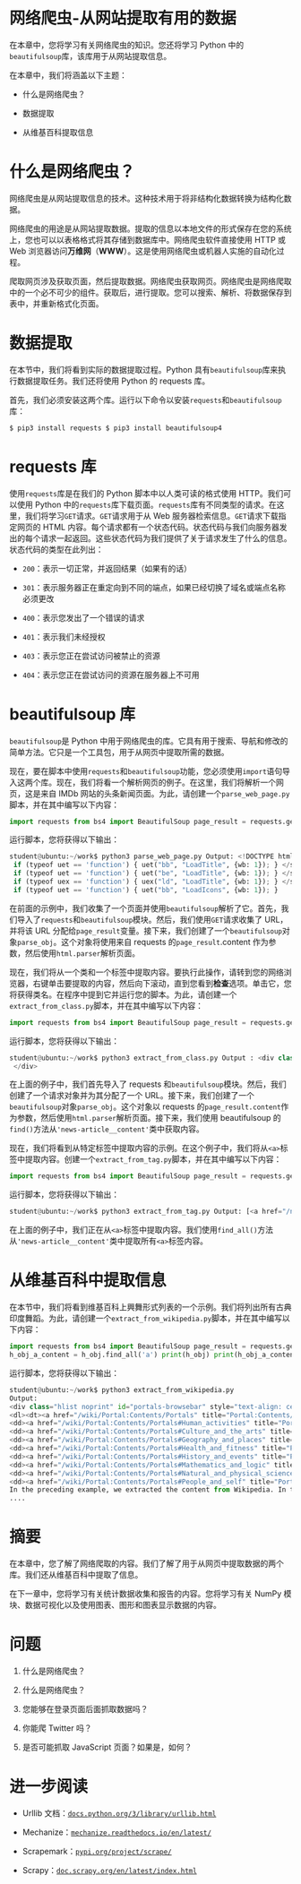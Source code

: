 # 网络爬虫-从网站提取有用的数据

在本章中，您将学习有关网络爬虫的知识。您还将学习 Python 中的`beautifulsoup`库，该库用于从网站提取信息。

在本章中，我们将涵盖以下主题：

+   什么是网络爬虫？

+   数据提取

+   从维基百科提取信息

# 什么是网络爬虫？

网络爬虫是从网站提取信息的技术。这种技术用于将非结构化数据转换为结构化数据。

网络爬虫的用途是从网站提取数据。提取的信息以本地文件的形式保存在您的系统上，您也可以以表格格式将其存储到数据库中。网络爬虫软件直接使用 HTTP 或 Web 浏览器访问**万维网**（**WWW**）。这是使用网络爬虫或机器人实施的自动化过程。

爬取网页涉及获取页面，然后提取数据。网络爬虫获取网页。网络爬虫是网络爬取中的一个必不可少的组件。获取后，进行提取。您可以搜索、解析、将数据保存到表中，并重新格式化页面。

# 数据提取

在本节中，我们将看到实际的数据提取过程。Python 具有`beautifulsoup`库来执行数据提取任务。我们还将使用 Python 的 requests 库。

首先，我们必须安装这两个库。运行以下命令以安装`requests`和`beautifulsoup`库：

```py
$ pip3 install requests $ pip3 install beautifulsoup4
```

# requests 库

使用`requests`库是在我们的 Python 脚本中以人类可读的格式使用 HTTP。我们可以使用 Python 中的`requests`库下载页面。`requests`库有不同类型的请求。在这里，我们将学习`GET`请求。`GET`请求用于从 Web 服务器检索信息。`GET`请求下载指定网页的 HTML 内容。每个请求都有一个状态代码。状态代码与我们向服务器发出的每个请求一起返回。这些状态代码为我们提供了关于请求发生了什么的信息。状态代码的类型在此列出：

+   `200`：表示一切正常，并返回结果（如果有的话）

+   `301`：表示服务器正在重定向到不同的端点，如果已经切换了域名或端点名称必须更改

+   `400`：表示您发出了一个错误的请求

+   `401`：表示我们未经授权

+   `403`：表示您正在尝试访问被禁止的资源

+   `404`：表示您正在尝试访问的资源在服务器上不可用

# beautifulsoup 库

`beautifulsoup`是 Python 中用于网络爬虫的库。它具有用于搜索、导航和修改的简单方法。它只是一个工具包，用于从网页中提取所需的数据。

现在，要在脚本中使用`requests`和`beautifulsoup`功能，您必须使用`import`语句导入这两个库。现在，我们将看一个解析网页的例子。在这里，我们将解析一个网页，这是来自 IMDb 网站的头条新闻页面。为此，请创建一个`parse_web_page.py`脚本，并在其中编写以下内容：

```py
import requests from bs4 import BeautifulSoup page_result = requests.get('https://www.imdb.com/news/top?ref_=nv_nw_tp') parse_obj = BeautifulSoup(page_result.content, 'html.parser') print(parse_obj)
```

运行脚本，您将获得以下输出：

```py
student@ubuntu:~/work$ python3 parse_web_page.py Output: <!DOCTYPE html> <html  > <head> <meta charset="utf-8"/> <meta content="IE=edge" http-equiv="X-UA-Compatible"/> <meta content="app-id=342792525, app-argument=imdb:///?src=mdot" name="apple-itunes-app"/> <script type="text/javascript">var IMDbTimer={starttime: new Date().getTime(),pt:'java'};</script> <script>
 if (typeof uet == 'function') { uet("bb", "LoadTitle", {wb: 1}); } </script> <script>(function(t){ (t.events = t.events || {})["csm_head_pre_title"] = new Date().getTime(); })(IMDbTimer);</script> <title>Top News - IMDb</title> <script>(function(t){ (t.events = t.events || {})["csm_head_post_title"] = new Date().getTime(); })(IMDbTimer);</script> <script>
 if (typeof uet == 'function') { uet("be", "LoadTitle", {wb: 1}); } </script> <script>
 if (typeof uex == 'function') { uex("ld", "LoadTitle", {wb: 1}); } </script> <link href="https://www.imdb.com/news/top" rel="canonical"/> <meta content="http://www.imdb.com/news/top" property="og:url"> <script>
 if (typeof uet == 'function') { uet("bb", "LoadIcons", {wb: 1}); }
```

在前面的示例中，我们收集了一个页面并使用`beautifulsoup`解析了它。首先，我们导入了`requests`和`beautifulsoup`模块。然后，我们使用`GET`请求收集了 URL，并将该 URL 分配给`page_result`变量。接下来，我们创建了一个`beautifulsoup`对象`parse_obj`。这个对象将使用来自 requests 的`page_result`.content 作为参数，然后使用`html.parser`解析页面。

现在，我们将从一个类和一个标签中提取内容。要执行此操作，请转到您的网络浏览器，右键单击要提取的内容，然后向下滚动，直到您看到**检查**选项。单击它，您将获得类名。在程序中提到它并运行您的脚本。为此，请创建一个`extract_from_class.py`脚本，并在其中编写以下内容：

```py
import requests from bs4 import BeautifulSoup page_result = requests.get('https://www.imdb.com/news/top?ref_=nv_nw_tp') parse_obj = BeautifulSoup(page_result.content, 'html.parser') top_news = parse_obj.find(class_='news-article__content') print(top_news)
```

运行脚本，您将获得以下输出：

```py
student@ubuntu:~/work$ python3 extract_from_class.py Output : <div class="news-article__content"> <a href="/name/nm4793987/">Issa Rae</a> and <a href="/name/nm0000368/">Laura Dern</a> are teaming up to star in a limited series called “The Dolls” currently in development at <a href="/company/co0700043/">HBO</a>.<br/><br/>Inspired by true events, the series recounts the aftermath of Christmas Eve riots in two small Arkansas towns in 1983, riots which erupted over Cabbage Patch Dolls. The series explores class, race, privilege and what it takes to be a “good mother.”<br/><br/>Rae will serve as a writer and executive producer on the series in addition to starring, with Dern also executive producing. <a href="/name/nm3308450/">Laura Kittrell</a> and <a href="/name/nm4276354/">Amy Aniobi</a> will also serve as writers and co-executive producers. <a href="/name/nm0501536/">Jayme Lemons</a> of Dern’s <a href="/company/co0641481/">Jaywalker Pictures</a> and <a href="/name/nm3973260/">Deniese Davis</a> of <a href="/company/co0363033/">Issa Rae Productions</a> will also executive produce.<br/><br/>Both Rae and Dern currently star in HBO shows, with Dern appearing in the acclaimed drama “<a href="/title/tt3920596/">Big Little Lies</a>” and Rae starring in and having created the hit comedy “<a href="/title/tt5024912/">Insecure</a>.” Dern also recently starred in the film “<a href="/title/tt4015500/">The Tale</a>,
 </div>
```

在上面的例子中，我们首先导入了 requests 和`beautifulsoup`模块。然后，我们创建了一个请求对象并为其分配了一个 URL。接下来，我们创建了一个`beautifulsoup`对象`parse_obj`。这个对象以 requests 的`page_result.content`作为参数，然后使用`html.parser`解析页面。接下来，我们使用 beautifulsoup 的`find()`方法从`'news-article__content'`类中获取内容。

现在，我们将看到从特定标签中提取内容的示例。在这个例子中，我们将从`<a>`标签中提取内容。创建一个`extract_from_tag.py`脚本，并在其中编写以下内容：

```py
import requests from bs4 import BeautifulSoup page_result = requests.get('https://www.imdb.com/news/top?ref_=nv_nw_tp') parse_obj = BeautifulSoup(page_result.content, 'html.parser') top_news = parse_obj.find(class_='news-article__content') top_news_a_content = top_news.find_all('a') print(top_news_a_content)
```

运行脚本，您将获得以下输出：

```py
student@ubuntu:~/work$ python3 extract_from_tag.py Output: [<a href="/name/nm4793987/">Issa Rae</a>, <a href="/name/nm0000368/">Laura Dern</a>, <a href="/company/co0700043/">HBO</a>, <a href="/name/nm3308450/">Laura Kittrell</a>, <a href="/name/nm4276354/">Amy Aniobi</a>, <a href="/name/nm0501536/">Jayme Lemons</a>, <a href="/company/co0641481/">Jaywalker Pictures</a>, <a href="/name/nm3973260/">Deniese Davis</a>, <a href="/company/co0363033/">Issa Rae Productions</a>, <a href="/title/tt3920596/">Big Little Lies</a>, <a href="/title/tt5024912/">Insecure</a>, <a href="/title/tt4015500/">The Tale</a>]
```

在上面的例子中，我们正在从`<a>`标签中提取内容。我们使用`find_all()`方法从`'news-article__content'`类中提取所有`<a>`标签内容。

# 从维基百科中提取信息

在本节中，我们将看到维基百科上興舞形式列表的一个示例。我们将列出所有古典印度舞蹈。为此，请创建一个`extract_from_wikipedia.py`脚本，并在其中编写以下内容：

```py
import requests from bs4 import BeautifulSoup page_result = requests.get('https://en.wikipedia.org/wiki/Portal:History') parse_obj = BeautifulSoup(page_result.content, 'html.parser') h_obj = parse_obj.find(class_='hlist noprint')
h_obj_a_content = h_obj.find_all('a') print(h_obj) print(h_obj_a_content)
```

运行脚本，您将获得以下输出：

```py
student@ubuntu:~/work$ python3 extract_from_wikipedia.py
Output:
<div class="hlist noprint" id="portals-browsebar" style="text-align: center;">
<dl><dt><a href="/wiki/Portal:Contents/Portals" title="Portal:Contents/Portals">Portal topics</a></dt>
<dd><a href="/wiki/Portal:Contents/Portals#Human_activities" title="Portal:Contents/Portals">Activities</a></dd>
<dd><a href="/wiki/Portal:Contents/Portals#Culture_and_the_arts" title="Portal:Contents/Portals">Culture</a></dd>
<dd><a href="/wiki/Portal:Contents/Portals#Geography_and_places" title="Portal:Contents/Portals">Geography</a></dd>
<dd><a href="/wiki/Portal:Contents/Portals#Health_and_fitness" title="Portal:Contents/Portals">Health</a></dd>
<dd><a href="/wiki/Portal:Contents/Portals#History_and_events" title="Portal:Contents/Portals">History</a></dd>
<dd><a href="/wiki/Portal:Contents/Portals#Mathematics_and_logic" title="Portal:Contents/Portals">Mathematics</a></dd>
<dd><a href="/wiki/Portal:Contents/Portals#Natural_and_physical_sciences" title="Portal:Contents/Portals">Nature</a></dd>
<dd><a href="/wiki/Portal:Contents/Portals#People_and_self" title="Portal:Contents/Portals">People</a></dd>
In the preceding example, we extracted the content from Wikipedia. In this example also, we extracted the content from class as well as tag.
....
```

# 摘要

在本章中，您了解了网络爬取的内容。我们了解了用于从网页中提取数据的两个库。我们还从维基百科中提取了信息。

在下一章中，您将学习有关统计数据收集和报告的内容。您将学习有关 NumPy 模块、数据可视化以及使用图表、图形和图表显示数据的内容。

# 问题

1.  什么是网络爬虫？

1.  什么是网络爬虫？

1.  您能够在登录页面后面抓取数据吗？

1.  你能爬 Twitter 吗？

1.  是否可能抓取 JavaScript 页面？如果是，如何？

# 进一步阅读

+   Urllib 文档：[`docs.python.org/3/library/urllib.html`](https://docs.python.org/3/library/urllib.html)

+   Mechanize：[`mechanize.readthedocs.io/en/latest/`](https://mechanize.readthedocs.io/en/latest/)

+   Scrapemark：[`pypi.org/project/scrape/`](https://pypi.org/project/scrape/)

+   Scrapy：[`doc.scrapy.org/en/latest/index.html`](https://doc.scrapy.org/en/latest/index.html)
